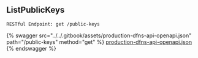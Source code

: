 
## ListPublicKeys
`RESTful Endpoint: get /public-keys`





{% swagger src="../../.gitbook/assets/production-dfns-api-openapi.json" path="/public-keys" method="get" %}
[production-dfns-api-openapi.json](../../.gitbook/assets/production-dfns-api-openapi.json)
{% endswagger %}
